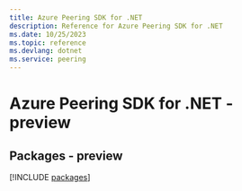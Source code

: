 ```yaml
---
title: Azure Peering SDK for .NET
description: Reference for Azure Peering SDK for .NET
ms.date: 10/25/2023
ms.topic: reference
ms.devlang: dotnet
ms.service: peering
---
```

# Azure Peering SDK for .NET - preview
## Packages - preview
[!INCLUDE [packages](peering-index.md)]